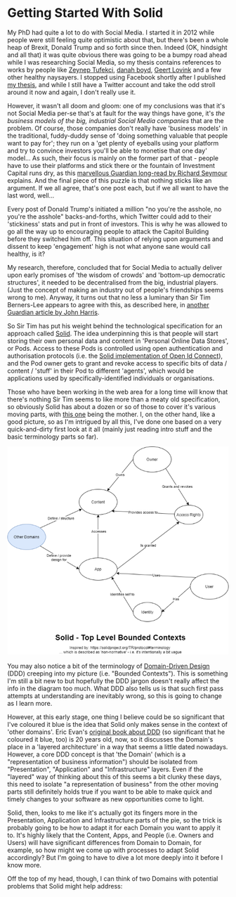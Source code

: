# Getting Started With Solid

My PhD had quite a lot to do with Social Media. I started it in 2012 while people were still feeling quite optimistic about that, but there's been a whole heap of Brexit, Donald Trump and so forth since then. Indeed (OK, hindsight and all that) it was quite obvious there was going to be a bumpy road ahead while I was researching Social Media, so my thesis contains references to works by people like [Zeynep Tufekci](https://zeynep.me/), [danah boyd](https://www.danah.org/), [Geert Lovink](https://networkcultures.org/geert/biography/) and a few other healthy naysayers. I stopped using Facebook shortly after I published [my thesis](https://repository.lboro.ac.uk/articles/thesis/Does_the_way_museum_staff_define_inspiration_help_them_work_with_information_from_visitors_Social_Media_/9496598), and while I still have a Twitter account and take the odd stroll around it now and again, I don't really use it.

However, it wasn't all doom and gloom: one of my conclusions was that it's not Social Media per-se that's at fault for the way things have gone, it's *the business models of the big, industrial Social Media companies* that are the problem. Of course, those companies don't really have 'business models' in the traditional, fuddy-duddy sense of 'doing something valuable that people want to pay for'; they run on a 'get plenty of eyeballs using your platform and try to convince investors you'll be able to monetise that one day' model... As such, their focus is mainly on the former part of that - people have to use their platforms and stick there or the fountain of Investment Capital runs dry, as this [marvellous Guardian long-read by Richard Seymour](https://www.theguardian.com/technology/2019/aug/23/social-media-addiction-gambling) explains. And the final piece of this puzzle is that nothing sticks like an argument. If we all agree, that's one post each, but if we all want to have the last word, well... 

Every post of Donald Trump's initiated a million "no you're the asshole, no you're the asshole" backs-and-forths, which Twitter could add to their 'stickiness' stats and put in front of investors. This is why he was allowed to go all the way up to encouraging people to attack the Capitol Building before they switched him off. This situation of relying upon arguments and dissent to keep 'engagement' high is not what anyone sane would call healthy, is it?

My research, therefore, concluded that for Social Media to actually deliver upon early promises of 'the wisdom of crowds' and 'bottom-up democratic structures', it needed to be decentralised from the big, industrial players. (Just the concept of making an industry out of people's friendships seems wrong to me). Anyway, it turns out that no less a luminary than Sir Tim Berners-Lee appears to agree with this, as described here, in [another Guardian article by John Harris](https://www.theguardian.com/lifeandstyle/2021/mar/15/tim-berners-lee-we-need-social-networks-where-bad-things-happen-less).

So Sir Tim has put his weight behind the technological specification for an approach called [Solid](https://solidproject.org/). The idea underpinning this is that people will start storing their own personal data and content in 'Personal Online Data Stores', or Pods. Access to these Pods is controlled using open authentication and authorisation protocols (i.e. the [Solid implementation of Open Id Connect](https://solid.github.io/solid-oidc/)), and the Pod owner gets to grant and revoke access to specific bits of data / content / 'stuff' in their Pod to different 'agents', which would be applications used by specifically-identified individuals or organisations.

Those who have been working in the web area for a long time will know that there's nothing Sir Tim seems to like more than a meaty old specification, so obviously Solid has about a dozen or so of those to cover it's various moving parts, with [this one](https://solidproject.org/TR/protocol) being the mother. I, on the other hand, like a good picture, so as I'm intrigued by all this, I've done one based on a very quick-and-dirty first look at it all (mainly just reading intro stuff and the basic terminology parts so far). 



![Solid - Top-Level Bounded Contexts](images/SolidPodContexts.png)



You may also notice a bit of the terminology of [Domain-Driven Design](https://en.wikipedia.org/wiki/Domain-driven_design) (DDD) creeping into my picture (i.e. "Bounded Contexts"). This is something I'm still a bit new to but hopefully the DDD jargon doesn't really affect the info in the diagram too much. What DDD also tells us is that such first pass attempts at understanding are inevitably wrong, so this is going to change as I learn more.

However, at this early stage, one thing I believe could be so significant that I've coloured it blue is the idea that Solid only makes sense in the context of 'other domains'. Eric Evan's [original book about DDD](https://www.abebooks.co.uk/book-search/isbn/0321125215/?cm_mmc=ggl-_-UK_ETA_DSA-_-naa-_-naa&gclid=Cj0KCQiA15yNBhDTARIsAGnwe0Un_0rHUV-jIFMqSB1SUQ4gcyDnN3AoWXnfyR9IrsRbGdQ5hJp32NkaAjEnEALw_wcB) (so significant that he coloured it blue, too) is 20 years old, now, so it discusses the Domain's place in a 'layered architecture' in a way that seems a little dated nowadays. However, a core DDD concept is that 'the Domain' (which is a "representation of business information") should be isolated from "Presentation", "Application" and "Infrastructure" layers. Even if the "layered" way of thinking about this of this seems a bit clunky these days, this need to isolate "a representation of business" from the other moving parts still definitely holds true if you want to be able to make quick and timely changes to your software as new opportunities come to light.

Solid, then, looks to me like it's actually got its fingers more in the Presentation, Application and Infrastructure parts of the pie, so the trick is probably going to be how to adapt it for each Domain you want to apply it to. It's highly likely that the Content, Apps, and People (i.e. Owners and Users) will have significant differences from Domain to Domain, for example, so how might we come up with processes to adapt Solid accordingly? But I'm going to have to dive a lot more deeply into it before I know more.

Off the top of my head, though, I can think of two Domains with potential problems that Solid might help address:

